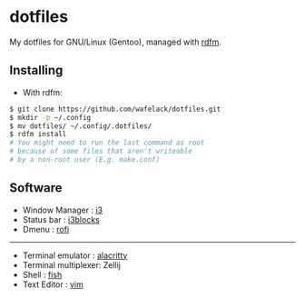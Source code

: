 dotfiles
========

My dotfiles for GNU/Linux (Gentoo), managed with [rdfm](https://github.com/wafelack/rdfm).

Installing
----------

* With rdfm:
```bash
$ git clone https://github.com/wafelack/dotfiles.git
$ mkdir -p ~/.config
$ mv dotfiles/ ~/.config/.dotfiles/
$ rdfm install
# You might need to run the last command as root
# because of some files that aren't writeable
# by a non-root user (E.g. make.conf)
```

Software
--------

- Window Manager   : [i3](i3/)
- Status bar       : [i3blocks](i3blocks/)
- Dmenu            : [rofi](rofi/)

---

- Terminal emulator   : [alacritty](alacritty/)
- Terminal multiplexer: Zellij
- Shell               : [fish](fish/)
- Text Editor         : [vim](vim/)
